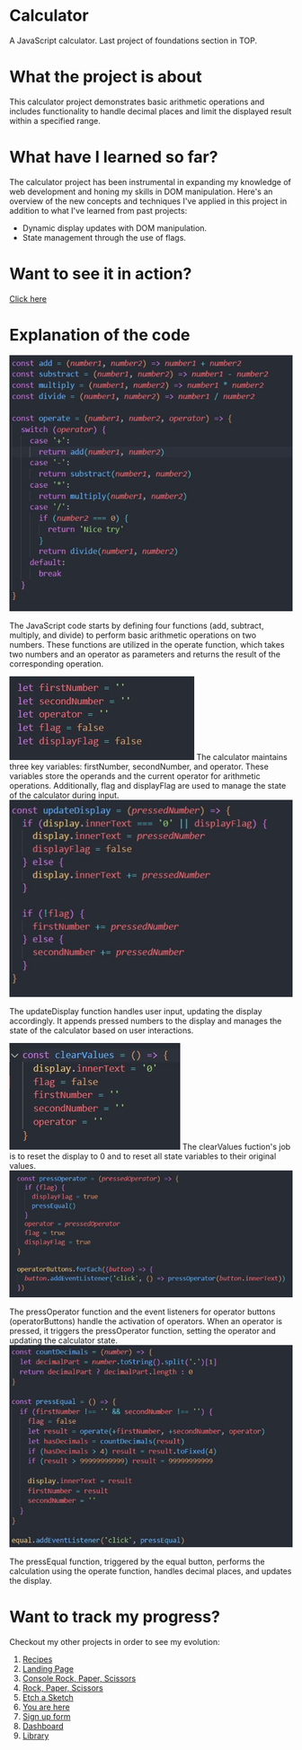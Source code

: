 # Calculator

A JavaScript calculator. Last project of foundations section in TOP.

# What the project is about

This calculator project demonstrates basic arithmetic operations and includes functionality to handle decimal places and limit the displayed result within a specified range.

# What have I learned so far?

The calculator project has been instrumental in expanding my knowledge of web development and honing my skills in DOM manipulation. Here's an overview of the new concepts and techniques I've applied in this project in addition to what I've learned from past projects:

<ul>
  <li>Dynamic display updates with DOM manipulation.</li>
  <li>State management through the use of flags. </li>
</ul>

# Want to see it in action?

<a href="https://hroglardev.github.io/Calculator/" target="_blank">Click here</a>

# Explanation of the code

<img src="./docs-images/1.JPG" alt="The JavaScript code starts by defining four functions (add, subtract, multiply, and divide) to perform basic arithmetic operations on two numbers.
These functions are utilized in the operate function, which takes two numbers and an operator as parameters and returns the result of the corresponding operation.">

The JavaScript code starts by defining four functions (add, subtract, multiply, and divide) to perform basic arithmetic operations on two numbers.
These functions are utilized in the operate function, which takes two numbers and an operator as parameters and returns the result of the corresponding operation.

<img src="./docs-images/2.JPG" alt="The calculator maintains three key variables: firstNumber, secondNumber, and operator. These variables store the operands and the current operator for arithmetic operations. Additionally, flag and displayFlag are used to manage the state of the calculator during input.">
The calculator maintains three key variables: firstNumber, secondNumber, and operator. These variables store the operands and the current operator for arithmetic operations. Additionally, flag and displayFlag are used to manage the state of the calculator during input.

<img src="./docs-images/3.JPG" alt="The updateDisplay function handles user input, updating the display accordingly. It appends pressed numbers to the display and manages the state of the calculator based on user interactions.">

The updateDisplay function handles user input, updating the display accordingly. It appends pressed numbers to the display and manages the state of the calculator based on user interactions.

<img src="./docs-images/4.5.JPG" alt="The clearValues fuction's job is to reset the display to 0 and to reset all state variables to their original values.">
The clearValues fuction's job is to reset the display to 0 and to reset all state variables to their original values.

<img src="./docs-images/4.JPG" alt="The pressOperator function and the event listeners for operator buttons (operatorButtons) handle the activation of operators. When an operator is pressed, it triggers the pressOperator function, setting the operator and updating the calculator state.">

The pressOperator function and the event listeners for operator buttons (operatorButtons) handle the activation of operators. When an operator is pressed, it triggers the pressOperator function, setting the operator and updating the calculator state.
<img src="./docs-images/5.JPG" alt="The pressEqual function, triggered by the equal button, performs the calculation using the operate function, handles decimal places, and updates the display.">

The pressEqual function, triggered by the equal button, performs the calculation using the operate function, handles decimal places, and updates the display.

# Want to track my progress?

Checkout my other projects in order to see my evolution:

<ol>
  <li><a href="https://github.com/hroglardev/odin-recipes" target="_blank">Recipes</a></li>
  <li><a href="https://github.com/hroglardev/Odin-landing-page" target="_blank">Landing Page</a></li>
  <li><a href="https://github.com/hroglardev/Rock-Paper-Scissors-TOP-Console" target="_blank">Console Rock, Paper, Scissors</a></li>
  <li><a href="https://github.com/hroglardev/Rock-Paper-Scissors-TOP" target="_blank">Rock, Paper, Scissors</a></li>
  <li><a href="https://github.com/hroglardev/Etch-a-Sketch" target="_blank">Etch a Sketch</a></li>
  <li><a href="https://github.com/hroglardev/Calculator" target="_blank">You are here</a></li>
  <li><a href="https://github.com/hroglardev/Sign-up-form-TOP" target="_blank">Sign up form</a></li>
  <li><a href="https://github.com/hroglardev/Dashboard" target="_blank">Dashboard</a></li>
  <li><a href="https://github.com/hroglardev/Library" target="_blank">Library</a></li>
</ol>
